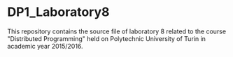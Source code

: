 # DP1_Laboratory8
This repository contains the source file of laboratory 8 related to the course "Distributed Programming" held on Polytechnic University of Turin in academic year 2015/2016.
